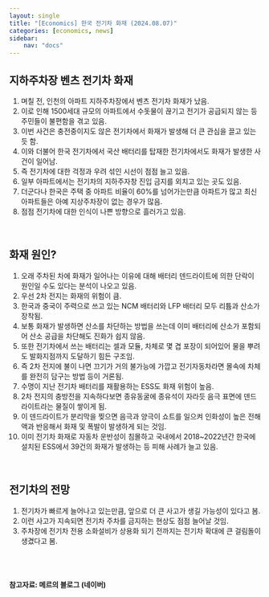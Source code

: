 ```yaml
---
layout: single
title: "[Economics] 한국 전기차 화재 (2024.08.07)"
categories: [economics, news]
sidebar:
    nav: "docs"
---
```


## 지하주차장 벤츠 전기차 화재
1. 며칠 전, 인천의 아파트 지하주차장에서 벤츠 전기차 화재가 났음.
1. 이로 인해 1500세대 규모의 아파트에서 수돗물이 끊기고 전기가 공급되지 않는 등 주민들이 불편함을 겪고 있음.
1. 이번 사건은 충전중이지도 않은 전기차에서 화재가 발생해 더 큰 관심을 끌고 있는듯 함.
1. 이와 더불어 한국 전기차에서 국산 배터리를 탑재한 전기차에서도 화재가 발생한 사건이 일어남.
1. 즉 전기차에 대한 걱정과 우려 섞인 시선이 점점 늘고 있음.
1. 일부 아파트에서는 전기차의 지하주자창 진입 금지를 외치고 있는 곳도 있음.
1. 더군다나 한국은 주택 중 아파트 비율이 60%를 넘어가는만큼 아파트가 많고 최신 아파트들은 아예 지상주차장이 없는 경우가 많음.
1. 점점 전기차에 대한 인식이 나쁜 방향으로 흘러가고 있음.

<br/>

## 화재 원인?
1. 오래 주차된 차에 화재가 일어나는 이유에 대해 배터리 덴드라이트에 의한 단락이 원인일 수도 있다는 분석이 나오고 있음.
1. 우선 2차 전지는 화재의 위험이 큼.
1. 한국과 중국이 주력으로 쓰고 있는 NCM 배터리와 LFP 배터리 모두 리튬과 산소가 장착됨.
1. 보통 화재가 발생하면 산소를 차단하는 방법을 쓰는데 이미 배터리에 산소가 포함되어 산소 공급을 차단해도 진화가 쉽지 않음.
1. 또한 전기차에서 쓰는 배터리는 셀과 모듈, 차체로 몇 겹 포장이 되어있어 물을 뿌려도 발화지점까지 도달하기 힘든 구조임.
1. 즉 2차 전지에 불이 나면 끄기가 거의 불가능에 가깝고 전기자동차라면 몰속에 차체를 완전히 담구는 방법 등이 거론됨.
1. 수명이 지난 전기차 배터리를 재활용하는 ESS도 화재 위험이 높음.
1. 2차 전지의 충방전을 지속하다보면 종유동굴에 종유석이 자라듯 음극 표면에 덴드라이트라는 물질이 쌓이게 됨.
1. 이 덴드라이트가 분리막을 찢으면 음극과 양극이 쇼트를 일으켜 인화성이 높은 전해액과 반응해서 화재 및 폭발이 발생하게 되는 것임.
1. 이미 전기차 화재로 자동차 운반성이 침몰하고 국내에서 2018~2022년간 한국에 설치된 ESS에서 39건의 화재가 발생하는 등 피해 사례가 늘고 있음.

<br/>

## 전기차의 전망
1. 전기차가 빠르게 늘어나고 있는만큼, 앞으로 더 큰 사고가 생길 가능성이 있다고 봄.
1. 이런 사고가 지속되면 전기차 주차를 금지하는 현상도 점점 늘어날 것임.
1. 주차장에 전기차 전용 소화설비가 상용화 되기 전까지는 전기차 확대에 큰 걸림돌이 생겼다고 봄.

<br/>
<br/>

#### 참고자료: 메르의 블로그 (네이버) 